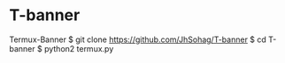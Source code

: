 # T-banner
Termux-Banner
$ git clone https://github.com/JhSohag/T-banner
$ cd T-banner 
$ python2 termux.py
